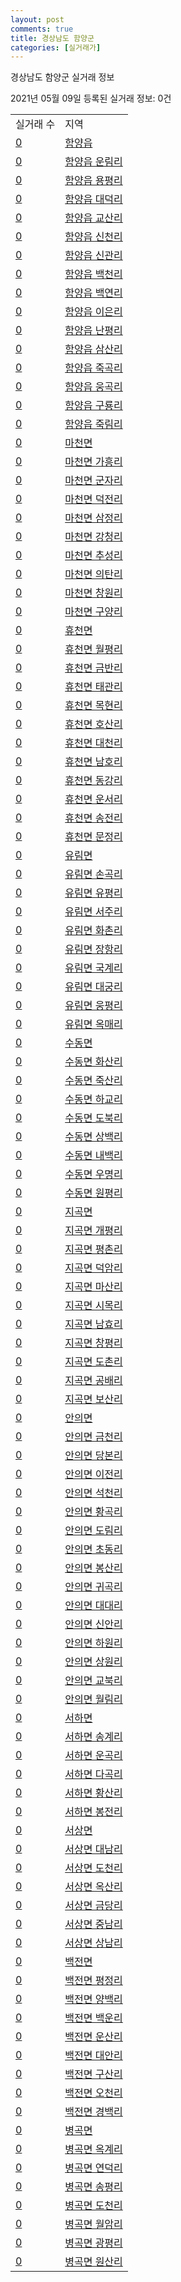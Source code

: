 ```yaml
---
layout: post
comments: true
title: 경상남도 함양군
categories: [실거래가]
---
```


경상남도 함양군 실거래 정보

2021년 05월 09일 등록된 실거래 정보: 0건


<table>
  <tr>
    <td>실거래 수</td>
    <td>지역</td>
  </tr>

  
  <tr>
    <td><a href="4887025000.html">0</a></td>
    <td><a href="4887025000.html">함양읍</a></td>
  </tr>
    

  <tr>
    <td><a href="4887025021.html">0</a></td>
    <td><a href="4887025021.html">함양읍 운림리</a></td>
  </tr>
    

  <tr>
    <td><a href="4887025022.html">0</a></td>
    <td><a href="4887025022.html">함양읍 용평리</a></td>
  </tr>
    

  <tr>
    <td><a href="4887025023.html">0</a></td>
    <td><a href="4887025023.html">함양읍 대덕리</a></td>
  </tr>
    

  <tr>
    <td><a href="4887025024.html">0</a></td>
    <td><a href="4887025024.html">함양읍 교산리</a></td>
  </tr>
    

  <tr>
    <td><a href="4887025025.html">0</a></td>
    <td><a href="4887025025.html">함양읍 신천리</a></td>
  </tr>
    

  <tr>
    <td><a href="4887025026.html">0</a></td>
    <td><a href="4887025026.html">함양읍 신관리</a></td>
  </tr>
    

  <tr>
    <td><a href="4887025027.html">0</a></td>
    <td><a href="4887025027.html">함양읍 백천리</a></td>
  </tr>
    

  <tr>
    <td><a href="4887025028.html">0</a></td>
    <td><a href="4887025028.html">함양읍 백연리</a></td>
  </tr>
    

  <tr>
    <td><a href="4887025029.html">0</a></td>
    <td><a href="4887025029.html">함양읍 이은리</a></td>
  </tr>
    

  <tr>
    <td><a href="4887025030.html">0</a></td>
    <td><a href="4887025030.html">함양읍 난평리</a></td>
  </tr>
    

  <tr>
    <td><a href="4887025031.html">0</a></td>
    <td><a href="4887025031.html">함양읍 삼산리</a></td>
  </tr>
    

  <tr>
    <td><a href="4887025032.html">0</a></td>
    <td><a href="4887025032.html">함양읍 죽곡리</a></td>
  </tr>
    

  <tr>
    <td><a href="4887025033.html">0</a></td>
    <td><a href="4887025033.html">함양읍 웅곡리</a></td>
  </tr>
    

  <tr>
    <td><a href="4887025034.html">0</a></td>
    <td><a href="4887025034.html">함양읍 구룡리</a></td>
  </tr>
    

  <tr>
    <td><a href="4887025035.html">0</a></td>
    <td><a href="4887025035.html">함양읍 죽림리</a></td>
  </tr>
    

  <tr>
    <td><a href="4887031000.html">0</a></td>
    <td><a href="4887031000.html">마천면</a></td>
  </tr>
    

  <tr>
    <td><a href="4887031021.html">0</a></td>
    <td><a href="4887031021.html">마천면 가흥리</a></td>
  </tr>
    

  <tr>
    <td><a href="4887031022.html">0</a></td>
    <td><a href="4887031022.html">마천면 군자리</a></td>
  </tr>
    

  <tr>
    <td><a href="4887031023.html">0</a></td>
    <td><a href="4887031023.html">마천면 덕전리</a></td>
  </tr>
    

  <tr>
    <td><a href="4887031024.html">0</a></td>
    <td><a href="4887031024.html">마천면 삼정리</a></td>
  </tr>
    

  <tr>
    <td><a href="4887031025.html">0</a></td>
    <td><a href="4887031025.html">마천면 강청리</a></td>
  </tr>
    

  <tr>
    <td><a href="4887031026.html">0</a></td>
    <td><a href="4887031026.html">마천면 추성리</a></td>
  </tr>
    

  <tr>
    <td><a href="4887031027.html">0</a></td>
    <td><a href="4887031027.html">마천면 의탄리</a></td>
  </tr>
    

  <tr>
    <td><a href="4887031028.html">0</a></td>
    <td><a href="4887031028.html">마천면 창원리</a></td>
  </tr>
    

  <tr>
    <td><a href="4887031029.html">0</a></td>
    <td><a href="4887031029.html">마천면 구양리</a></td>
  </tr>
    

  <tr>
    <td><a href="4887032000.html">0</a></td>
    <td><a href="4887032000.html">휴천면</a></td>
  </tr>
    

  <tr>
    <td><a href="4887032021.html">0</a></td>
    <td><a href="4887032021.html">휴천면 월평리</a></td>
  </tr>
    

  <tr>
    <td><a href="4887032022.html">0</a></td>
    <td><a href="4887032022.html">휴천면 금반리</a></td>
  </tr>
    

  <tr>
    <td><a href="4887032023.html">0</a></td>
    <td><a href="4887032023.html">휴천면 태관리</a></td>
  </tr>
    

  <tr>
    <td><a href="4887032024.html">0</a></td>
    <td><a href="4887032024.html">휴천면 목현리</a></td>
  </tr>
    

  <tr>
    <td><a href="4887032025.html">0</a></td>
    <td><a href="4887032025.html">휴천면 호산리</a></td>
  </tr>
    

  <tr>
    <td><a href="4887032026.html">0</a></td>
    <td><a href="4887032026.html">휴천면 대천리</a></td>
  </tr>
    

  <tr>
    <td><a href="4887032027.html">0</a></td>
    <td><a href="4887032027.html">휴천면 남호리</a></td>
  </tr>
    

  <tr>
    <td><a href="4887032028.html">0</a></td>
    <td><a href="4887032028.html">휴천면 동강리</a></td>
  </tr>
    

  <tr>
    <td><a href="4887032029.html">0</a></td>
    <td><a href="4887032029.html">휴천면 운서리</a></td>
  </tr>
    

  <tr>
    <td><a href="4887032030.html">0</a></td>
    <td><a href="4887032030.html">휴천면 송전리</a></td>
  </tr>
    

  <tr>
    <td><a href="4887032031.html">0</a></td>
    <td><a href="4887032031.html">휴천면 문정리</a></td>
  </tr>
    

  <tr>
    <td><a href="4887033000.html">0</a></td>
    <td><a href="4887033000.html">유림면</a></td>
  </tr>
    

  <tr>
    <td><a href="4887033021.html">0</a></td>
    <td><a href="4887033021.html">유림면 손곡리</a></td>
  </tr>
    

  <tr>
    <td><a href="4887033022.html">0</a></td>
    <td><a href="4887033022.html">유림면 유평리</a></td>
  </tr>
    

  <tr>
    <td><a href="4887033023.html">0</a></td>
    <td><a href="4887033023.html">유림면 서주리</a></td>
  </tr>
    

  <tr>
    <td><a href="4887033024.html">0</a></td>
    <td><a href="4887033024.html">유림면 화촌리</a></td>
  </tr>
    

  <tr>
    <td><a href="4887033025.html">0</a></td>
    <td><a href="4887033025.html">유림면 장항리</a></td>
  </tr>
    

  <tr>
    <td><a href="4887033026.html">0</a></td>
    <td><a href="4887033026.html">유림면 국계리</a></td>
  </tr>
    

  <tr>
    <td><a href="4887033027.html">0</a></td>
    <td><a href="4887033027.html">유림면 대궁리</a></td>
  </tr>
    

  <tr>
    <td><a href="4887033028.html">0</a></td>
    <td><a href="4887033028.html">유림면 웅평리</a></td>
  </tr>
    

  <tr>
    <td><a href="4887033029.html">0</a></td>
    <td><a href="4887033029.html">유림면 옥매리</a></td>
  </tr>
    

  <tr>
    <td><a href="4887034000.html">0</a></td>
    <td><a href="4887034000.html">수동면</a></td>
  </tr>
    

  <tr>
    <td><a href="4887034021.html">0</a></td>
    <td><a href="4887034021.html">수동면 화산리</a></td>
  </tr>
    

  <tr>
    <td><a href="4887034022.html">0</a></td>
    <td><a href="4887034022.html">수동면 죽산리</a></td>
  </tr>
    

  <tr>
    <td><a href="4887034023.html">0</a></td>
    <td><a href="4887034023.html">수동면 하교리</a></td>
  </tr>
    

  <tr>
    <td><a href="4887034024.html">0</a></td>
    <td><a href="4887034024.html">수동면 도북리</a></td>
  </tr>
    

  <tr>
    <td><a href="4887034025.html">0</a></td>
    <td><a href="4887034025.html">수동면 상백리</a></td>
  </tr>
    

  <tr>
    <td><a href="4887034026.html">0</a></td>
    <td><a href="4887034026.html">수동면 내백리</a></td>
  </tr>
    

  <tr>
    <td><a href="4887034027.html">0</a></td>
    <td><a href="4887034027.html">수동면 우명리</a></td>
  </tr>
    

  <tr>
    <td><a href="4887034028.html">0</a></td>
    <td><a href="4887034028.html">수동면 원평리</a></td>
  </tr>
    

  <tr>
    <td><a href="4887035000.html">0</a></td>
    <td><a href="4887035000.html">지곡면</a></td>
  </tr>
    

  <tr>
    <td><a href="4887035021.html">0</a></td>
    <td><a href="4887035021.html">지곡면 개평리</a></td>
  </tr>
    

  <tr>
    <td><a href="4887035022.html">0</a></td>
    <td><a href="4887035022.html">지곡면 평촌리</a></td>
  </tr>
    

  <tr>
    <td><a href="4887035023.html">0</a></td>
    <td><a href="4887035023.html">지곡면 덕암리</a></td>
  </tr>
    

  <tr>
    <td><a href="4887035024.html">0</a></td>
    <td><a href="4887035024.html">지곡면 마산리</a></td>
  </tr>
    

  <tr>
    <td><a href="4887035025.html">0</a></td>
    <td><a href="4887035025.html">지곡면 시목리</a></td>
  </tr>
    

  <tr>
    <td><a href="4887035026.html">0</a></td>
    <td><a href="4887035026.html">지곡면 남효리</a></td>
  </tr>
    

  <tr>
    <td><a href="4887035027.html">0</a></td>
    <td><a href="4887035027.html">지곡면 창평리</a></td>
  </tr>
    

  <tr>
    <td><a href="4887035028.html">0</a></td>
    <td><a href="4887035028.html">지곡면 도촌리</a></td>
  </tr>
    

  <tr>
    <td><a href="4887035029.html">0</a></td>
    <td><a href="4887035029.html">지곡면 공배리</a></td>
  </tr>
    

  <tr>
    <td><a href="4887035030.html">0</a></td>
    <td><a href="4887035030.html">지곡면 보산리</a></td>
  </tr>
    

  <tr>
    <td><a href="4887036000.html">0</a></td>
    <td><a href="4887036000.html">안의면</a></td>
  </tr>
    

  <tr>
    <td><a href="4887036021.html">0</a></td>
    <td><a href="4887036021.html">안의면 금천리</a></td>
  </tr>
    

  <tr>
    <td><a href="4887036022.html">0</a></td>
    <td><a href="4887036022.html">안의면 당본리</a></td>
  </tr>
    

  <tr>
    <td><a href="4887036023.html">0</a></td>
    <td><a href="4887036023.html">안의면 이전리</a></td>
  </tr>
    

  <tr>
    <td><a href="4887036024.html">0</a></td>
    <td><a href="4887036024.html">안의면 석천리</a></td>
  </tr>
    

  <tr>
    <td><a href="4887036025.html">0</a></td>
    <td><a href="4887036025.html">안의면 황곡리</a></td>
  </tr>
    

  <tr>
    <td><a href="4887036026.html">0</a></td>
    <td><a href="4887036026.html">안의면 도림리</a></td>
  </tr>
    

  <tr>
    <td><a href="4887036027.html">0</a></td>
    <td><a href="4887036027.html">안의면 초동리</a></td>
  </tr>
    

  <tr>
    <td><a href="4887036028.html">0</a></td>
    <td><a href="4887036028.html">안의면 봉산리</a></td>
  </tr>
    

  <tr>
    <td><a href="4887036029.html">0</a></td>
    <td><a href="4887036029.html">안의면 귀곡리</a></td>
  </tr>
    

  <tr>
    <td><a href="4887036030.html">0</a></td>
    <td><a href="4887036030.html">안의면 대대리</a></td>
  </tr>
    

  <tr>
    <td><a href="4887036031.html">0</a></td>
    <td><a href="4887036031.html">안의면 신안리</a></td>
  </tr>
    

  <tr>
    <td><a href="4887036032.html">0</a></td>
    <td><a href="4887036032.html">안의면 하원리</a></td>
  </tr>
    

  <tr>
    <td><a href="4887036033.html">0</a></td>
    <td><a href="4887036033.html">안의면 상원리</a></td>
  </tr>
    

  <tr>
    <td><a href="4887036034.html">0</a></td>
    <td><a href="4887036034.html">안의면 교북리</a></td>
  </tr>
    

  <tr>
    <td><a href="4887036035.html">0</a></td>
    <td><a href="4887036035.html">안의면 월림리</a></td>
  </tr>
    

  <tr>
    <td><a href="4887037000.html">0</a></td>
    <td><a href="4887037000.html">서하면</a></td>
  </tr>
    

  <tr>
    <td><a href="4887037021.html">0</a></td>
    <td><a href="4887037021.html">서하면 송계리</a></td>
  </tr>
    

  <tr>
    <td><a href="4887037022.html">0</a></td>
    <td><a href="4887037022.html">서하면 운곡리</a></td>
  </tr>
    

  <tr>
    <td><a href="4887037023.html">0</a></td>
    <td><a href="4887037023.html">서하면 다곡리</a></td>
  </tr>
    

  <tr>
    <td><a href="4887037024.html">0</a></td>
    <td><a href="4887037024.html">서하면 황산리</a></td>
  </tr>
    

  <tr>
    <td><a href="4887037025.html">0</a></td>
    <td><a href="4887037025.html">서하면 봉전리</a></td>
  </tr>
    

  <tr>
    <td><a href="4887038000.html">0</a></td>
    <td><a href="4887038000.html">서상면</a></td>
  </tr>
    

  <tr>
    <td><a href="4887038021.html">0</a></td>
    <td><a href="4887038021.html">서상면 대남리</a></td>
  </tr>
    

  <tr>
    <td><a href="4887038022.html">0</a></td>
    <td><a href="4887038022.html">서상면 도천리</a></td>
  </tr>
    

  <tr>
    <td><a href="4887038023.html">0</a></td>
    <td><a href="4887038023.html">서상면 옥산리</a></td>
  </tr>
    

  <tr>
    <td><a href="4887038024.html">0</a></td>
    <td><a href="4887038024.html">서상면 금당리</a></td>
  </tr>
    

  <tr>
    <td><a href="4887038025.html">0</a></td>
    <td><a href="4887038025.html">서상면 중남리</a></td>
  </tr>
    

  <tr>
    <td><a href="4887038026.html">0</a></td>
    <td><a href="4887038026.html">서상면 상남리</a></td>
  </tr>
    

  <tr>
    <td><a href="4887039000.html">0</a></td>
    <td><a href="4887039000.html">백전면</a></td>
  </tr>
    

  <tr>
    <td><a href="4887039021.html">0</a></td>
    <td><a href="4887039021.html">백전면 평정리</a></td>
  </tr>
    

  <tr>
    <td><a href="4887039022.html">0</a></td>
    <td><a href="4887039022.html">백전면 양백리</a></td>
  </tr>
    

  <tr>
    <td><a href="4887039023.html">0</a></td>
    <td><a href="4887039023.html">백전면 백운리</a></td>
  </tr>
    

  <tr>
    <td><a href="4887039024.html">0</a></td>
    <td><a href="4887039024.html">백전면 운산리</a></td>
  </tr>
    

  <tr>
    <td><a href="4887039025.html">0</a></td>
    <td><a href="4887039025.html">백전면 대안리</a></td>
  </tr>
    

  <tr>
    <td><a href="4887039026.html">0</a></td>
    <td><a href="4887039026.html">백전면 구산리</a></td>
  </tr>
    

  <tr>
    <td><a href="4887039027.html">0</a></td>
    <td><a href="4887039027.html">백전면 오천리</a></td>
  </tr>
    

  <tr>
    <td><a href="4887039028.html">0</a></td>
    <td><a href="4887039028.html">백전면 경백리</a></td>
  </tr>
    

  <tr>
    <td><a href="4887040000.html">0</a></td>
    <td><a href="4887040000.html">병곡면</a></td>
  </tr>
    

  <tr>
    <td><a href="4887040021.html">0</a></td>
    <td><a href="4887040021.html">병곡면 옥계리</a></td>
  </tr>
    

  <tr>
    <td><a href="4887040022.html">0</a></td>
    <td><a href="4887040022.html">병곡면 연덕리</a></td>
  </tr>
    

  <tr>
    <td><a href="4887040023.html">0</a></td>
    <td><a href="4887040023.html">병곡면 송평리</a></td>
  </tr>
    

  <tr>
    <td><a href="4887040024.html">0</a></td>
    <td><a href="4887040024.html">병곡면 도천리</a></td>
  </tr>
    

  <tr>
    <td><a href="4887040025.html">0</a></td>
    <td><a href="4887040025.html">병곡면 월암리</a></td>
  </tr>
    

  <tr>
    <td><a href="4887040026.html">0</a></td>
    <td><a href="4887040026.html">병곡면 광평리</a></td>
  </tr>
    

  <tr>
    <td><a href="4887040027.html">0</a></td>
    <td><a href="4887040027.html">병곡면 원산리</a></td>
  </tr>
    


</table>
    